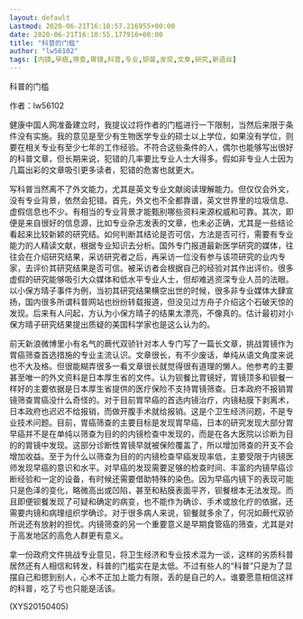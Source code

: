 ```yaml
---
layout: default
Lastmod: 2020-06-21T16:10:57.216955+00:00
date: 2020-06-21T16:10:55.177916+00:00
title: "科普的门槛"
author: "lw56102"
tags: [内镜,早癌,筛查,胃镜,科普,专业,钡餐,发现,文章,研究,新语丝]
---
```


科普的门槛

作者：lw56102

健康中国人网准备建立时，我提议过将作者的门槛进行一下限制，当然后来限于条件没有实施。我的意见是至少有生物医学专业的硕士以上学位，如果没有学位，则要在相关专业有至少七年的工作经验。不符合这些条件的人，偶尔也能够写出很好的科普文章，但长期来说，犯错的几率要比专业人士大得多。假如非专业人士因为几篇出彩的文章吸引更多读者，犯错的危害也就更大。

写科普当然离不了外文能力，尤其是英文专业文献阅读理解能力。但仅仅会外文，没有专业背景，依然会犯错。首先，外文也不全都靠谱，英文世界里的垃圾信息、虚假信息也不少。有相当的专业背景才能甄别哪些资料来源权威和可靠。其次，即便是来自很好的信息源，比如专业杂志发表的文章，也未必正确，尤其是一些结论看起来比较新颖的研究结。如何判断其结论是否可信，方法是否可行，需要有专业能力的人精读文献，根据专业知识去分析。国外专门报道最新医学研究的媒体，往往会在介绍研究结果，采访研究者之后，再采访一位没有参与该项研究的业内专家，去评价其研究结果是否可信。被采访者会根据自己的经验对其作出评价。很多虚假的研究能够吸引大众媒体和低水平专业人士，但却难逃资深专业人员的法眼。以小保方晴子事件为例，当初其研究结果横空出世的时候，很多非专业媒体大肆宣扬，国内很多所谓科普网站也纷纷转载报道，但没见过方舟子介绍这个石破天惊的发现。后来有人问起，方认为小保方晴子的结果太漂亮，不像真的。估计最初对小保方晴子研究结果提出质疑的美国科学家也是这么认为的。

前天新浪微博里小有名气的蕨代双骄针对本人专门写了一篇长文章，挑战胃镜作为胃癌筛查首选措施的专业主流认识。文章很长，有不少废话，单纯从语文角度来说也不大及格。但很能糊弄很多一看文章很长就觉得很有道理的懒人。他参考的主要甚至唯一的外文资料是日本厚生省的文件。认为钡餐比胃镜好，胃镜顶多和钡餐一样好的主要依据是日本厚生省提供的医疗保险不支持胃镜筛查。日本政府不报销胃镜筛查胃癌没什么奇怪的。对于目前胃早癌的首选内镜治疗，内镜粘膜下剥离术，日本政府也迟迟不给报销，而做开腹手术就给报销。这是个卫生经济问题，不是专业技术问题。目前，胃癌筛查的主要目标是发现胃早癌，日本的研究发现大部分胃早癌并不是在单纯以筛查为目的的内镜检查中发现的，而是在各大医院以诊断为目的的胃镜中发现。这部分诊断性胃镜早就被保险覆盖了，所以增加筛查的开支不会增加收益。至于为什么以筛查为目的的内镜检查早癌发现率低，主要受限于内镜医师发现早癌的意识和水平。对早癌的发现需要足够的检查时间、丰富的内镜早癌诊断经验和一定的设备，有时候还需要借助特殊的染色。因为早癌内镜下的表现可能只是色泽的变化，略微高出或凹陷，甚至和粘膜表面平齐，钡餐根本无法发现。而且即便钡餐发现了可疑和确定的病变，也不能作为确诊、手术或放化疗的依据，还需要内镜和病理组织学确诊。对于很多病人来说，钡餐就多余了，何况如蕨代双骄所说还有放射的担忧。内镜筛查的另一个重要意义是早期食管癌的筛查，尤其是对于高发地区的高危人群更有意义。

拿一份政府文件挑战专业意见，将卫生经济和专业技术混为一谈，这样的劣质科普居然还有人相信和转发，科普的门槛实在是太低。不过有些人的“科普”只是为了显摆自己和摁到别人，心术不正加上能力有限，丢的是自己的人。谁要愿意相信这样的科普，吃了亏也只能是活该。

(XYS20150405)

